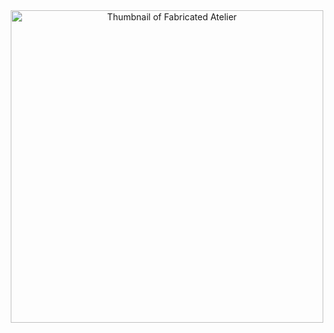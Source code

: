 <div style="text-align: center;">
  <a href="https://github.com/fabricated-atelier">
    <img
      src="https://github.com/user-attachments/assets/d5159eb0-e195-4233-8029-60414c76976b"
      alt="Thumbnail of Fabricated Atelier"
      width="500">
  </a>
</div>
